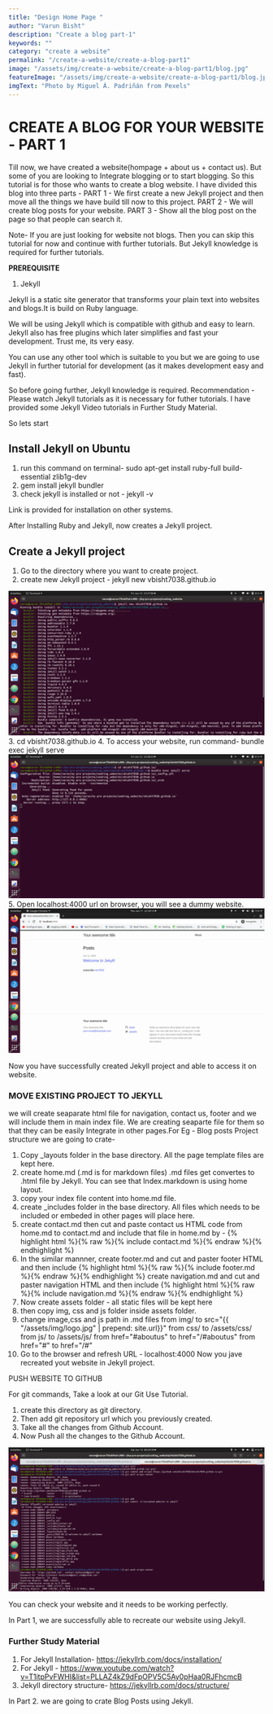 ```yaml
---
title: "Design Home Page "
author: "Varun Bisht"
description: "Create a blog part-1"
keywords: ""
category: "create a website"
permalink: "/create-a-website/create-a-blog-part1"
image: "/assets/img/create-a-website/create-a-blog-part1/blog.jpg"
featureImage: "/assets/img/create-a-website/create-a-blog-part1/blog.jpg"
imgText: "Photo by Miguel Á. Padriñán from Pexels"
---
```

# CREATE A BLOG FOR YOUR WEBSITE - PART 1

Till now, we have created a website(hompage + about us + contact us).
But some of you are looking to Integrate blogging or to start blogging.
So this tutorial is for those who wants to create a blog website.
I have divided this blog into three parts -
PART 1 - We first create a new Jekyll project and then move all the things we have build till now to this project.
PART 2 - We will create blog posts for your website.
PART 3 - Show all the blog post on the page so that people can search it.

Note- If you are just looking for website not blogs. Then you can skip this tutorial for now and continue with further tutorials.
But Jekyll knowledge is required for further tutorials.

**PREREQUISITE**

1. Jekyll

Jekyll is a static site generator that transforms your plain text into websites and blogs.It is build on Ruby language.

We will be using Jekyll which is compatible with github and easy to learn.
Jekyll also has free plugins which later simplifies and fast your development.
Trust me, its very easy.

You can use any other tool which is suitable to you but we are going to use Jekyll in further tutorial for development (as it makes development easy and fast).

So before going further, Jekyll knowledge is required.
Recommendation - Please watch Jekyll tutorials as it is necessary for futher tutorials.
I have provided some Jekyll Video tutorials in Further Study Material.

So lets start

## Install Jekyll on Ubuntu
1. run this command on terminal- sudo apt-get install ruby-full build-essential zlib1g-dev
2. gem install jekyll bundler
3. check jekyll is installed or not - jekyll -v

Link is provided for installation on other systems.

After Installing Ruby and Jekyll, now creates a Jekyll project.

## Create a Jekyll project
1. Go to the directory where you want to create project.
2. create new Jekyll project - jekyll new vbisht7038.github.io
<div class="imgCont">
  <img alt="Jekyll New Project" title="Jekyll New Project" src="/assets/img/create-a-website/create-a-blog-part1/jekyll-new-project.png"/>
</div>
3. cd vbisht7038.github.io
4. To access your website, run command- bundle exec jekyll serve
<div class="imgCont">
  <img alt="Jekyll Serve Command" title="Jekyll Serve Command" src="/assets/img/create-a-website/create-a-blog-part1/jekyll_serve_command.png"/>
</div>
5. Open localhost:4000 url on browser, you will see a dummy website.
<div class="imgCont">
  <img alt="Jekyll Demo Page" title="Jekyll Demo Page" src="/assets/img/create-a-website/create-a-blog-part1/jekyll_demo_page.png"/>
</div>

Now you have successfully created Jekyll project and able to access it on website.

### MOVE EXISTING PROJECT TO JEKYLL

we will create seaparate html file for navigation, contact us, footer and we will include them in main index file.
We are creating seaparte file for them so that they can be easily Integrate in other pages.For Eg - Blog posts
Project structure we are going to crate-

1. Copy _layouts folder in the base directory.
All the page template files are kept here.
2. create home.md (.md is for markdown files)
.md files get convertes to .html file by Jekyll.
You can see that Index.markdown is using home layout.
3. copy your index file content into home.md file.
4. create _includes folder in the base directory.
All files which needs to be included or embeded in other pages will place here.
5. create contact.md then cut and paste contact us HTML code from home.md to contact.md
and include that file in home.md by - {% highlight html %}{% raw %}{% include contact.md %}{% endraw %}{% endhighlight %}
6. In the similar mannner,
create footer.md and cut and paster footer HTML and then include  {% highlight html %}{% raw %}{% include footer.md %}{% endraw %}{% endhighlight %}
create navigation.md and cut and paster navigation HTML and then include  {% highlight html %}{% raw %}{% include navigation.md %}{% endraw %}{% endhighlight %}
7. Now create assets folder - all static files will be kept here
8. then copy img, css and js folder inside assets folder.
9. change image,css and js path in .md files
from img/ to src="{{ "/assets/img/logo.jpg" | prepend: site.url}}"
from css/ to /assets/css/
from js/ to /assets/js/
from href="#aboutus" to href="/#aboutus"
from href="#" to href="/#"
10. Go to the browser and refresh URL - localhost:4000
Now you jave recreated yout website in Jekyll project.

PUSH WEBSITE TO GITHUB

For git commands, Take a look at our Git Use Tutorial.

1. create this directory as git directory.
2. Then add git repository url which you previously created.
3. Take all the changes from Github Account.
4. Now Push all the changes to the Github Account.
<div class="imgCont">
  <img alt="Recreate Website Push" title="Recreate Website Push" src="/assets/img/create-a-website/create-a-blog-part1/recreate_website_push.png"/>
</div>

You can check your website and it needs to be working perfectly.

In Part 1, we are successfully able to recreate our website using Jekyll.

### Further Study Material
1. For Jekyll Installation- https://jekyllrb.com/docs/installation/
2. For Jekyll - https://www.youtube.com/watch?v=T1itpPvFWHI&list=PLLAZ4kZ9dFpOPV5C5Ay0pHaa0RJFhcmcB
3. Jekyll directory structure- https://jekyllrb.com/docs/structure/

In Part 2. we are going to crate Blog Posts using Jekyll.
